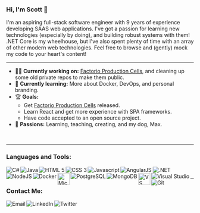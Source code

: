 ### Hi, I'm Scott 👋

I'm an aspiring full-stack software engineer with 9 years of experience developing SAAS web applications. I've got a passion for learning new technologies (especially by doing), and building robust systems with them! .NET Core is my wheelhouse, but I've also spent plenty of time with an array of other modern web technologies. Feel free to browse and (gently) mock my code to your heart's content!

---

- 👨‍💻 **Currently working on:** <a href="https://github.com/sbishop411/FactorioProductionCells">Factorio Production Cells</a>, and cleaning up some old private repos to make them public.
- 📖 **Currently learning:** More about Docker, DevOps, and personal branding.
- 🏆 **Goals:**
    - Get <a href="https://github.com/sbishop411/FactorioProductionCells">Factorio Production Cells</a> released.
    - Learn React and get more experience with SPA frameworks.
    - Have code accepted to an open source project.
- 💖 **Passions:** Learning, teaching, creating, and my dog, Max.

<br />

---

### Languages and Tools:
<img align="left" alt="C#" src="https://icongr.am/devicon/csharp-original.svg?size=32&color=currentColor" />
<img align="left" alt="Java" src="https://icongr.am/devicon/java-original.svg?size=32&color=currentColor" />
<img align="left" alt="HTML 5" src="https://icongr.am/devicon/html5-original.svg?size=32&color=currentColor" />
<img align="left" alt="CSS 3" src="https://icongr.am/devicon/css3-original.svg?size=32&color=currentColor" />
<img align="left" alt="Javascript" src="https://icongr.am/devicon/javascript-original.svg?size=32&color=currentColor" />
<img align="left" alt="AngularJS" src="https://icongr.am/devicon/angularjs-original.svg?size=32&color=currentColor" />
<img align="left" alt=".NET" src="https://icongr.am/devicon/dot-net-original.svg?size=32&color=currentColor" />
<img align="left" alt="NodeJS" src="https://icongr.am/devicon/nodejs-original.svg?size=32&color=currentColor" />
<img align="left" alt="Docker" src="https://icongr.am/devicon/docker-original.svg?size=32&color=currentColor" />
<!-- Need better link for this -->
<img align="left" alt="Microsoft SQL Server" width="32px" src="https://e7.pngegg.com/pngimages/515/909/png-clipart-microsoft-sql-server-computer-servers-database-microsoft-microsoft-sql-server-server-computer.png" />
<img align="left" alt="PostgreSQL" src="https://icongr.am/devicon/postgresql-original.svg?size=32&color=currentColor" />
<img align="left" alt="MongoDB" src="https://icongr.am/devicon/mongodb-original.svg?size=32&color=currentColor" />
<!-- Need better link for this -->
<img align="left" alt="VS Code" width="32px" src="https://upload.wikimedia.org/wikipedia/commons/thumb/9/9a/Visual_Studio_Code_1.35_icon.svg/1200px-Visual_Studio_Code_1.35_icon.svg.png" />
<img align="left" alt="Visual Studio" src="https://icongr.am/devicon/visualstudio-plain.svg?size=32&color=currentColor" />
<img align="left" alt="Git" src="https://icongr.am/devicon/git-original.svg?size=32&color=currentColor" />

<br />

---

### Contact Me:
<a href="mailto:sbishop411@gmail.com"><img align="left" alt="Email" src="https://icongr.am/clarity/email.svg?size=32&color=currentColor" /></a>
<a href="https://www.linkedin.com/in/scottandrewbishop/"><img align="left" alt="LinkedIn" src="https://icongr.am/devicon/linkedin-original.svg?size=32&color=currentColor" /></a>
<a href="https://twitter.com/ScottBishopSays"><img align="left" alt="Twitter" src="https://icongr.am/devicon/twitter-original.svg?size=32&color=currentColor" /></a>
